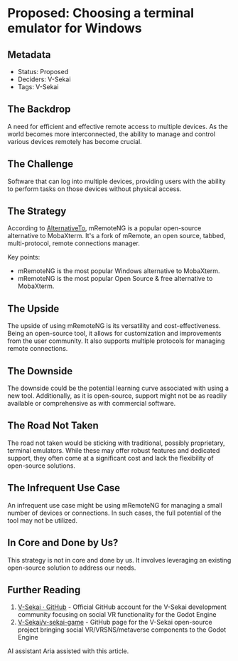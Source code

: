 # Proposed: Choosing a terminal emulator for Windows

## Metadata

*   Status: Proposed
*   Deciders: V-Sekai
*   Tags: V-Sekai

## The Backdrop

A need for efficient and effective remote access to multiple devices. As the world becomes more interconnected, the ability to manage and control various devices remotely has become crucial.

## The Challenge

Software that can log into multiple devices, providing users with the ability to perform tasks on those devices without physical access.

## The Strategy

According to [AlternativeTo](https://alternativeto.net/software/mobaxterm/?license=opensource), mRemoteNG is a popular open-source alternative to MobaXterm. It's a fork of mRemote, an open source, tabbed, multi-protocol, remote connections manager.

Key points:

*   mRemoteNG is the most popular Windows alternative to MobaXterm.
*   mRemoteNG is the most popular Open Source & free alternative to MobaXterm.

## The Upside

The upside of using mRemoteNG is its versatility and cost-effectiveness. Being an open-source tool, it allows for customization and improvements from the user community. It also supports multiple protocols for managing remote connections.

## The Downside

The downside could be the potential learning curve associated with using a new tool. Additionally, as it is open-source, support might not be as readily available or comprehensive as with commercial software.

## The Road Not Taken

The road not taken would be sticking with traditional, possibly proprietary, terminal emulators. While these may offer robust features and dedicated support, they often come at a significant cost and lack the flexibility of open-source solutions.

## The Infrequent Use Case

An infrequent use case might be using mRemoteNG for managing a small number of devices or connections. In such cases, the full potential of the tool may not be utilized.

## In Core and Done by Us?

This strategy is not in core and done by us. It involves leveraging an existing open-source solution to address our needs.

## Further Reading

1.  [V-Sekai · GitHub](https://github.com/v-sekai) - Official GitHub account for the V-Sekai development community focusing on social VR functionality for the Godot Engine
2.  [V-Sekai/v-sekai-game](https://github.com/v-sekai/v-sekai-game) - GitHub page for the V-Sekai open-source project bringing social VR/VRSNS/metaverse components to the Godot Engine

AI assistant Aria assisted with this article.
